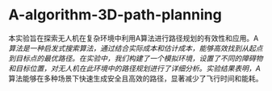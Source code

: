 # A-algorithm-3D-path-planning
本实验旨在探索无人机在复杂环境中利用A算法进行路径规划的有效性和应用。A*算法是一种启发式搜索算法，通过结合实际成本和估计成本，能够高效找到从起点到目标点的最优路径。在实验中，我们构建了一个模拟环境，设置了不同的障碍物和目标位置，对无人机在此环境中的路径规划进行了详细分析。实验结果表明，A*算法能够在多种场景下快速生成安全且高效的路径，显著减少了飞行时间和能耗。
